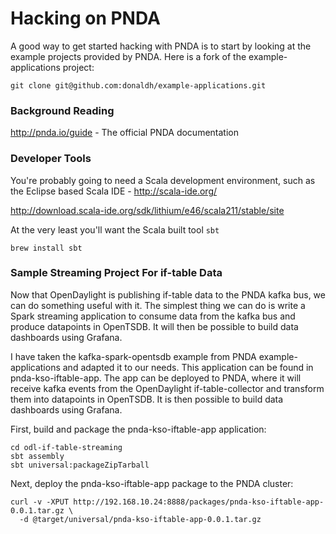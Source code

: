 # Hacking on PNDA

A good way to get started hacking with PNDA is to start by looking at the example projects
provided by PNDA. Here is a fork of the example-applications project:

```
git clone git@github.com:donaldh/example-applications.git
```

### Background Reading

http://pnda.io/guide - The official PNDA documentation

### Developer Tools

You're probably going to need a Scala development environment, such as the Eclipse based Scala
IDE - http://scala-ide.org/

http://download.scala-ide.org/sdk/lithium/e46/scala211/stable/site

At the very least you'll want the Scala built tool `sbt`

```
brew install sbt
```

### Sample Streaming Project For if-table Data

Now that OpenDaylight is publishing if-table data to the PNDA kafka bus, we can do something
useful with it. The simplest thing we can do is write a Spark streaming application to consume
data from the kafka bus and produce datapoints in OpenTSDB. It will then be possible to build
data dashboards using Grafana.

I have taken the kafka-spark-opentsdb example from PNDA example-applications and adapted it to
our needs. This application can be found in pnda-kso-iftable-app. The app can be deployed to
PNDA, where it will receive kafka events from the OpenDaylight if-table-collector and transform
them into datapoints in OpenTSDB. It is then possible to build data dashboards using Grafana.

First, build and package the pnda-kso-iftable-app application:

```
cd odl-if-table-streaming
sbt assembly
sbt universal:packageZipTarball
```

Next, deploy the pnda-kso-iftable-app package to the PNDA cluster:

```
curl -v -XPUT http://192.168.10.24:8888/packages/pnda-kso-iftable-app-0.0.1.tar.gz \
  -d @target/universal/pnda-kso-iftable-app-0.0.1.tar.gz
```

